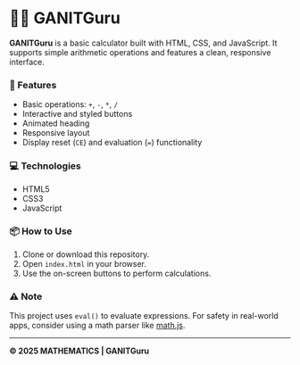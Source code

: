 # 🧮🔢 GANITGuru

**GANITGuru** is a basic calculator built with HTML, CSS, and JavaScript. It supports simple arithmetic operations and features a clean, responsive interface.

### 🔹 Features

- Basic operations: `+`, `-`, `*`, `/`
- Interactive and styled buttons
- Animated heading
- Responsive layout
- Display reset (`CE`) and evaluation (`=`) functionality

### 💻 Technologies

- HTML5
- CSS3
- JavaScript

### 📦 How to Use

1. Clone or download this repository.
2. Open `index.html` in your browser.
3. Use the on-screen buttons to perform calculations.

### ⚠️ Note

This project uses `eval()` to evaluate expressions. For safety in real-world apps, consider using a math parser like [math.js](https://mathjs.org/).

---

**© 2025 MATHEMATICS | GANITGuru**
